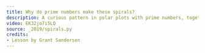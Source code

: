 ```yaml
---
title: Why do prime numbers make these spirals?
description: A curious pattern in polar plots with prime numbers, together with discussion of Dirichlet's theorem
video: EK32jo7i5LQ
source: _2019/spirals.py
credits:
- Lesson by Grant Sanderson
---
```

